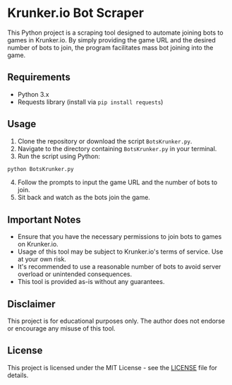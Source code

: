 # Krunker.io Bot Scraper

This Python project is a scraping tool designed to automate joining bots to games in Krunker.io. By simply providing the game URL and the desired number of bots to join, the program facilitates mass bot joining into the game.

## Requirements
- Python 3.x
- Requests library (install via `pip install requests`)

## Usage
1. Clone the repository or download the script `BotsKrunker.py`.
2. Navigate to the directory containing `BotsKrunker.py` in your terminal.
3. Run the script using Python:
 ```bash
 python BotsKrunker.py
```
4. Follow the prompts to input the game URL and the number of bots to join.
5. Sit back and watch as the bots join the game.

## Important Notes
- Ensure that you have the necessary permissions to join bots to games on Krunker.io.
- Usage of this tool may be subject to Krunker.io's terms of service. Use at your own risk.
- It's recommended to use a reasonable number of bots to avoid server overload or unintended consequences.
- This tool is provided as-is without any guarantees. 

## Disclaimer
This project is for educational purposes only. The author does not endorse or encourage any misuse of this tool.

## License
This project is licensed under the MIT License - see the [LICENSE](LICENSE) file for details.
